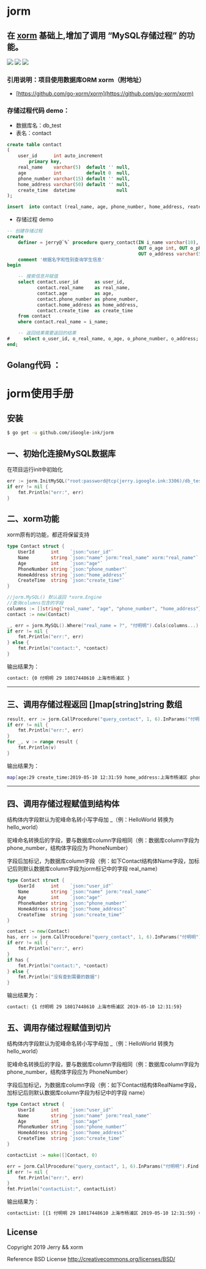 
# jorm


## 在 [xorm](https://github.com/go-xorm/xorm) 基础上,增加了调用 “MySQL存储过程” 的功能。


<a href="https://www.igoogle.ink" target="_blank"><img src="https://img.shields.io/badge/Author-Jerry-blue.svg"/></a>
<a href="https://golang.org" target="_blank"><img src="https://img.shields.io/badge/Golang-1.11+-brightgreen.svg"/></a>
<img src="https://img.shields.io/badge/Build-passing-brightgreen.svg"/>

### 引用说明：项目使用数据库ORM xorm（附地址）
* [https://github.com/go-xorm/xorm](https://github.com/go-xorm/xorm)
### 存储过程代码 demo：
* 数据库名：db_test
* 表名：contact
```sql
create table contact
(
    user_id      int auto_increment
        primary key,
    real_name    varchar(5)  default '' null,
    age          int         default 0  null,
    phone_number varchar(15) default '' null,
    home_address varchar(50) default '' null,
    create_time  datetime               null
);

insert  into contact (real_name, age, phone_number, home_address, reate_time) values ('Jerry',28,'18017448610','上海市','2019-08-08 15:30');
```
* 存储过程 demo
```sql
-- 创建存储过程
create
    definer = jerry@`%` procedure query_contact(IN i_name varchar(10), OUT o_user_id int, OUT o_real_name varchar(10),
                                                OUT o_age int, OUT o_phone_number varchar(15),
                                                OUT o_address varchar(50), OUT o_create_time datetime)
    comment '根据名字和性别查询学生信息'
begin

    -- 搜索信息并赋值
    select contact.user_id      as user_id,
           contact.real_name    as real_name,
           contact.age          as age,
           contact.phone_number as phone_number,
           contact.home_address as home_address,
           contact.create_time  as create_time
    from contact
    where contact.real_name = i_name;

    -- 返回结果需要返回的结果
#     select o_user_id, o_real_name, o_age, o_phone_number, o_address;
end;
```

## Golang代码 ：
# jorm使用手册

## 安装
```bash
$ go get -u github.com/iGoogle-ink/jorm
```

## 一、初始化连接MySQL数据库
 在项目运行init中初始化
```go
err := jorm.InitMySQL("root:password@tcp(jerry.igoogle.ink:3306)/db_test?charset=utf8&parseTime=true&loc=Local")
if err != nil {
	fmt.Println("err:", err)
}
```

## 二、xorm功能
 xorm原有的功能，都还将保留支持
```go
type Contact struct {
	UserId      int    `json:"user_id"`
	Name        string `json:"name" jorm:"real_name" xorm:"real_name"`
	Age         int    `json:"age"`
	PhoneNumber string `json:"phone_number"`
	HomeAddress string `json:"home_address"`
	CreateTime  string `json:"create_time"`
}

//jorm.MySQL() 默认返回 *xorm.Engine
//查询columns包含的字段
columns := []string{"real_name", "age", "phone_number", "home_address"}
contact := new(Contact)

_, err = jorm.MySQL().Where("real_name = ?", "付明明").Cols(columns...).Get(contact)
if err != nil {
	fmt.Println("err:", err)
} else {
	fmt.Println("contact:", *contact)
}
```
输出结果为：
```bash
contact: {0 付明明 29 18017448610 上海市杨浦区 }
```

---

## 三、调用存储过程返回 []map[string]string 数组
```go
result, err := jorm.CallProcedure("query_contact", 1, 6).InParams("付明明").Query()
if err != nil {
	fmt.Println("err:", err)
}
for _, v := range result {
	fmt.Println(v)
}
```
输出结果为：
```bash
map[age:29 create_time:2019-05-10 12:31:59 home_address:上海市杨浦区 phone_number:18017448610 real_name:付明明 user_id:1]
```

---

## 四、调用存储过程赋值到结构体
 结构体内字段默认为驼峰命名转小写字母加 _（例：HelloWorld 转换为 hello_world）

 驼峰命名转换后的字段，要与数据库column字段相同（例：数据库column字段为 phone_number，结构体字段应为 PhoneNumber）

 字段后加标记，为数据库column字段（例：如下Contact结构体Name字段，加标记后则默认数据库column字段为jorm标记中的字段 real_name）
```go
type Contact struct {
	UserId      int    `json:"user_id"`
	Name        string `json:"name" jorm:"real_name"`
	Age         int    `json:"age"`
	PhoneNumber string `json:"phone_number"`
	HomeAddress string `json:"home_address"`
	CreateTime  string `json:"create_time"`
}

contact := new(Contact)
has, err := jorm.CallProcedure("query_contact", 1, 6).InParams("付明明").Get(contact)
if err != nil {
	fmt.Println("err:", err)
}
if has {
	fmt.Println("contact:", *contact)
} else {
	fmt.Println("没有查到需要的数据")
}
```
输出结果为：
```bash
contact: {1 付明明 29 18017448610 上海市杨浦区 2019-05-10 12:31:59}
```

## 五、调用存储过程赋值到切片
 结构体内字段默认为驼峰命名转小写字母加 _（例：HelloWorld 转换为 hello_world）

 驼峰命名转换后的字段，要与数据库column字段相同（例：数据库column字段为 phone_number，结构体字段应为 PhoneNumber）

 字段后加标记，为数据库column字段（例：如下Contact结构体RealName字段，加标记后则默认数据库column字段为标记中的字段 name）
```go
type Contact struct {
	UserId      int    `json:"user_id"`
	Name        string `json:"name" jorm:"real_name"`
	Age         int    `json:"age"`
	PhoneNumber string `json:"phone_number"`
	HomeAddress string `json:"home_address"`
	CreateTime  string `json:"create_time"`
}

contactList := make([]Contact, 0)

err = jorm.CallProcedure("query_contact", 1, 6).InParams("付明明").Find(&contactList)
if err != nil {
	fmt.Println("err:", err)
}
fmt.Println("contactList:", contactList)
```

输出结果为：
```bash
contactList: [{1 付明明 29 18017448610 上海市杨浦区 2019-05-10 12:31:59} {2 付明明 28 18017448610 上海市杨浦区2 2019-08-08 15:51:18} {3 付明明 30 18017448610 上海市杨浦区3 2019-08-08 15:53:12}]
```

## License

Copyright 2019 Jerry && xorm

Reference BSD License http://creativecommons.org/licenses/BSD/

